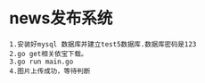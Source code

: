 # news发布系统
```golang  
1.安装好mysql 数据库并建立test5数据库.数据库密码是123
2.go get相关依宝下载。
3.go run main.go 
4.图片上传成功，等待判断
```
